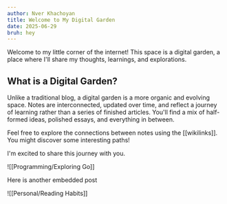 ```yaml
---
author: Nver Khachoyan
title: Welcome to My Digital Garden
date: 2025-06-29
bruh: hey
---
```

Welcome to my little corner of the internet! This space is a digital garden, a place where I'll share my thoughts, learnings, and explorations.

## What is a Digital Garden?

Unlike a traditional blog, a digital garden is a more organic and evolving space. Notes are interconnected, updated over time, and reflect a journey of learning rather than a series of finished articles. You'll find a mix of half-formed ideas, polished essays, and everything in between.

Feel free to explore the connections between notes using the [[wikilinks]]. You might discover some interesting paths!

I'm excited to share this journey with you.

![[Programming/Exploring Go]]


Here is another embedded post

![[Personal/Reading Habits]]